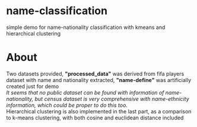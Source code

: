 # name-classification
simple demo for name-nationality classification with kmeans and hierarchical clustering
# About
Two datasets provided, **"processed_data"** was derived from fifa players dataset with name and nationality extracted, **"name-define"** was artificially created just for demo
<br/>
*It seems that no public dataset can be found with information of name-nationality, but census dataset is very comprehensive with name-ethnicity information, which could be proper to do this too.*
<br/>
Hierarchical clustering is also implemented in the last part, as a comparison to k-means clustering, with both cosine and euclidean distance included
